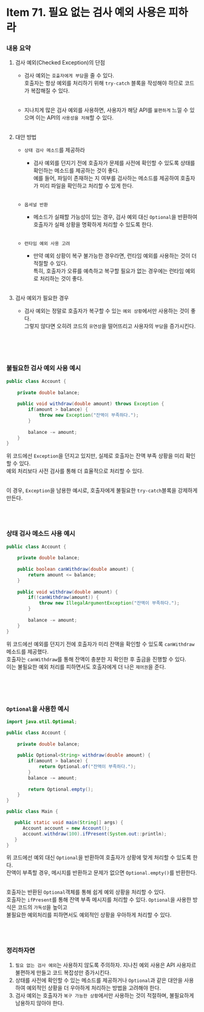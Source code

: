 # Item 71. 필요 없는 검사 예외 사용은 피하라

### 내용 요약 <br>
1. 검사 예외(Checked Exception)의 단점
    - 검사 예외는 `호출자에게 부담`을 줄 수 있다. <br>
      호출자는 항상 예외를 처리하기 위해 `try-catch` 블록을 작성해야 하므로 코드가 복잡해질 수 있다. <br><br>

    - 지나치게 많은 검사 예외를 사용하면, 사용자가 해당 API를 `불편하게` 느낄 수 있으며 이는 API의 `사용성을 저해`할 수 있다. <br><br>

2. 대안 방법
    - `상태 검사 메소드`를 제공하라
      - 검사 예외를 던지기 전에 호출자가 문제를 사전에 확인할 수 있도록 상태를 확인하는 메소드를 제공하는 것이 좋다. <br>
        예를 들어, 파일이 존재하는 지 여부를 검사하는 메소드를 제공하여 호출자가 미리 파일을 확인하고 처리할 수 있게 한다. <br><br>

    - `옵셔널 반환`
      - 메소드가 실패할 가능성이 있는 경우, 검사 예외 대신 `Optional`을 반환하여 호출자가 실패 상황을 명확하게 처리할 수 있도록 한다. <br><br>

    - `런타임 예외 사용 고려`
      - 만약 예외 상황이 복구 불가능한 경우라면, 런타임 예외를 사용하는 것이 더 적절할 수 있다. <br>
        특히, 호출자가 오류를 예측하고 복구할 필요가 없는 경우에는 런타임 예외로 처리하는 것이 좋다. <br><br>

3. 검사 예외가 필요한 경우
    - 검사 예외는 정말로 호출자가 복구할 수 있는 `예외 상황`에서만 사용하는 것이 좋다. <br>
      그렇지 않다면 오히려 코드의 `유연성`을 떨어뜨리고 사용자의 `부담`을 증가시킨다. <br><br>


<br><br>



### 불필요한 검사 예외 사용 예시
```java
public class Account {
    
    private double balance;
    
    public void withdraw(double amount) throws Exception {
        if(amount > balance) {
            throw new Exception("잔액이 부족하다.");
        }
        
        balance -= amount;
    }
}
```
위 코드에선 `Exception`을 던지고 있지만, 실제로 호출자는 잔액 부족 상황을 미리 확인할 수 있다. <br>
예외 처리보다 사전 검사를 통해 더 효율적으로 처리할 수 있다. <br><br>

이 경우, `Exception`을 남용한 예시로, 호출자에게 불필요한 `try-catch`블록을 강제하게 만든다.

<br><br>



### 상태 검사 메소드 사용 예시
```java
public class Account {
    
    private double balance;
    
    public boolean canWithdraw(double amount) {
        return amount <= balance;
    }
    
    public void withdraw(double amount) {
        if(!canWithdraw(amount)) {
            throw new IllegalArgumentException("잔액이 부족하다.");
        }
        
        balance -= amount;
    }
}
```
위 코드에선 예외를 던지기 전에 호출자가 미리 잔액을 확인할 수 있도록 `canWithdraw` 메소드를 제공했다. <br>
호출자는 `canWithdraw`를 통해 잔액이 충분한 지 확인한 후 출금을 진행할 수 있다. <br>
이는 불필요한 예외 처리를 피하면서도 호출자에게 더 나은 `제어권`을 준다. <br><br>

<br><br>




### `Optional`을 사용한 예시
```java
import java.util.Optional;

public class Account {
    
    private double balance;
    
    public Optional<String> withdraw(double amount) {
        if(amount > balance) {
            return Optional.of("잔액이 부족하다.");
        }
        balance -= amount;
        
        return Optional.empty();
    }
}

public class Main {

   public static void main(String[] args) {
      Account account = new Account();
      account.withdraw(100).ifPresent(System.out::println);
   }
}
```
위 코드에선 예외 대신 `Optional`을 반환하여 호출자가 상황에 맞게 처리할 수 있도록 한다. <br>
잔액이 부족할 경우, 메시지를 반환하고 문제가 없으면 `Optional.empty()`를 반환한다. <br><br>

호출자는 반환된 `Optional`객체를 통해 쉽게 예외 상황을 처리할 수 있다. <br>
호출자는 `ifPresent`를 통해 잔액 부족 메시지를 처리할 수 있다. `Optional`을 사용한 방식은 코드의 `가독성`을 높이고 <br>
불필요한 예외처리를 피하면서도 예외적인 상황을 우아하게 처리할 수 있다. <br>

<br><br>


### 정리하자면
1. `필요 없는 검사 예외`는 사용하지 않도록 주의하자. 지나친 예외 사용은 API 사용자르 불편하게 만들고 코드 복잡성만 증가시킨다.
2. 상태를 사전에 확인할 수 있는 메소드를 제공하거나 `Optional`과 같은 대안을 사용하여 예외적인 상황을 더 우아하게 처리하는 방법을 고려해야 한다. 
3. 검사 예외는 호출자가 `복구 가능한 상황`에서만 사용하는 것이 적절하며, 불필요하게 남용하지 않아야 한다.





